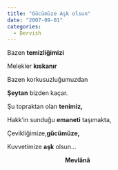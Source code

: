 ```yaml
---
title: "Gücümüze Aşk olsun"
date: "2007-09-01"
categories: 
  - Dervish
---
```


Bazen **temizliğimizi**

Melekler **kıskanır**

Bazen korkusuzluğumuzdan

**Şeytan** bizden kaçar.

Şu topraktan olan **tenimiz,**

Hakk’ın sunduğu **emaneti** taşımakta,

Çevikliğimize,**gücümüze,**

Kuvvetimize **aşk** olsun...

                                  **Mevlânâ**
